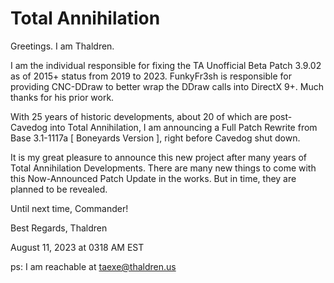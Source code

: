 # Total Annihilation

Greetings.
I am Thaldren. 

I am the individual responsible for fixing the TA Unofficial Beta Patch 3.9.02 as of 2015+ status from 2019 to 2023. FunkyFr3sh is responsible for providing CNC-DDraw to better wrap the DDraw calls into DirectX 9+. Much thanks for his prior work.

With 25 years of historic developments, about 20 of which are post-Cavedog into Total Annihilation, I am announcing a Full Patch Rewrite from Base 3.1-1117a [ Boneyards Version ], right before Cavedog shut down.

It is my great pleasure to announce this new project after many years of Total Annihilation Developments. There are many new things to come with this Now-Announced Patch Update in the works. But in time, they are planned to be revealed.

Until next time, Commander!


Best Regards,
Thaldren

August 11, 2023 at 0318 AM EST



ps:
I am reachable at 
taexe@thaldren.us
